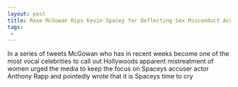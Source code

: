 ```yaml
---
layout: post
title: Rose McGowan Rips Kevin Spacey for Deflecting Sex Misconduct Accusation Your Turn to Cry
tags:
 -
---
```

In a series of tweets McGowan  who has in recent weeks become one of the most vocal celebrities to call out Hollywoods apparent mistreatment of women  urged the media to keep the focus on Spaceys accuser actor Anthony Rapp and pointedly wrote that it is Spaceys time to cry
